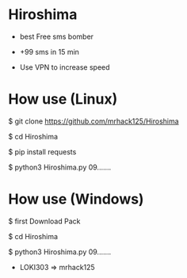 # Hiroshima

* best Free sms bomber

* +99 sms in 15 min

* Use VPN to increase speed 

# How use (Linux)

$ git clone https://github.com/mrhack125/Hiroshima

$ cd Hiroshima

$ pip install requests

$ python3 Hiroshima.py 09.......

# How use (Windows)

$ first Download Pack

$ cd Hiroshima 

$ python3 Hiroshima.py 09.......

* LOKI303 => mrhack125
